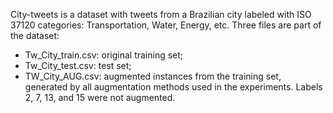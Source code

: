 
City-tweets is a dataset with tweets from a Brazilian city labeled with ISO 37120 categories: Transportation, Water, Energy, etc. 
Three files are part of the dataset:

* Tw_City_train.csv: original training set;
* Tw_City_test.csv: test set;
* TW_City_AUG.csv: augmented instances from the training set, generated by all augmentation methods used in the experiments. Labels 2, 7, 13, and 15 were not augmented.



